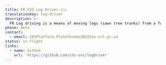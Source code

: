 ```yaml
---
title: FR CDS Log Driver 🇨🇦
translationKey: log-driver
description: >-
  FR Log driving is a means of moving logs (sawn tree trunks) from a forest to sawmills and pulp mills downstream using the current of a river. In our case we want to move logs (console messages) out of developer consoles and into places like StackDriver(Google Cloud/AWS). By storing logs in a standard centralized location it can make it easier to automatically monitor, review, query, and consult logs.
phase: beta
contact:
  - email: CDSPlatform.PlateformesSNC@tbs-sct.gc.ca
status: in-flight
links:
  - name: GitHub
    url: 'https://github.com/cds-snc/logDriver'
---
```



